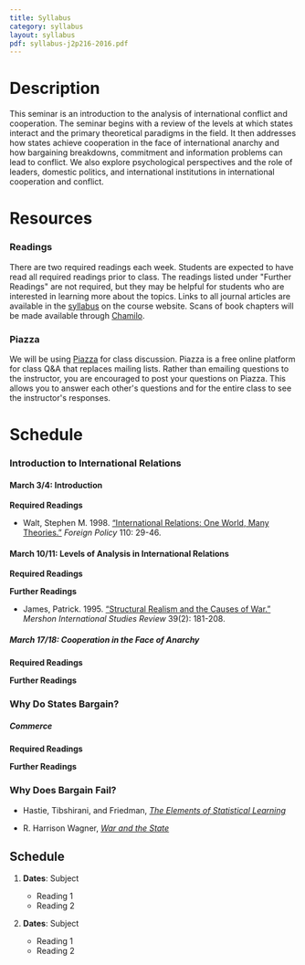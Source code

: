 ```yaml
---
title: Syllabus
category: syllabus
layout: syllabus
pdf: syllabus-j2p216-2016.pdf
---
```


# Description

This seminar is an introduction to the analysis of international conflict and cooperation. The seminar begins with a review of the levels at which states interact and the primary theoretical paradigms in the field. It then addresses how states achieve cooperation in the face of international anarchy and how bargaining breakdowns, commitment and information problems can lead to conflict. We also explore psychological perspectives and the role of leaders, domestic politics, and international institutions in international cooperation and conflict.


# Resources

### Readings

There are two required readings each week. Students are expected to have read all required readings prior to class. The readings listed under "Further Readings" are not required, but they may be helpful for students who are interested in learning more about the topics. Links to all journal articles are available in the [syllabus](http://retowuest.github.io/j2p216/syllabus) on the course website. Scans of book chapters will be made available through [Chamilo](https://chamilo.unige.ch/).

### Piazza

We will be using [Piazza](https://piazza.com/university_of_geneva/spring2016/j2p216/home) for class discussion. Piazza is a free online platform for class Q&A that replaces mailing lists. Rather than emailing questions to the instructor, you are encouraged to post your questions on Piazza. This allows you to answer each other's questions and for the entire class to see the instructor's responses.


# Schedule

### Introduction to International Relations

#### March 3/4: Introduction

**Required Readings**

* Walt, Stephen M. 1998. [“International Relations: One World, Many Theories.”](http://www.jstor.org/stable/1149275) *Foreign Policy* 110: 29-46.

#### March 10/11: Levels of Analysis in International Relations

**Required Readings**

**Further Readings**

* James, Patrick. 1995. [“Structural Realism and the Causes of War.”](http://www.jstor.org/stable/222750) *Mershon International
Studies Review* 39(2): 181-208.

##### March 17/18: Cooperation in the Face of Anarchy

**Required Readings**

**Further Readings**


### Why Do States Bargain?

##### Commerce

**Required Readings**

**Further Readings**


### Why Does Bargain Fail?


* Hastie, Tibshirani, and Friedman,
  [*The Elements of Statistical Learning*](http://statweb.stanford.edu/~tibs/ElemStatLearn/)

* R. Harrison Wagner,
  [*War and the State*](http://www.amazon.com/War-State-Theory-International-Politics/dp/0472069810)


## Schedule

1. **Dates**: Subject
    * Reading 1
    * Reading 2

2. **Dates**: Subject
    * Reading 1
    * Reading 2
